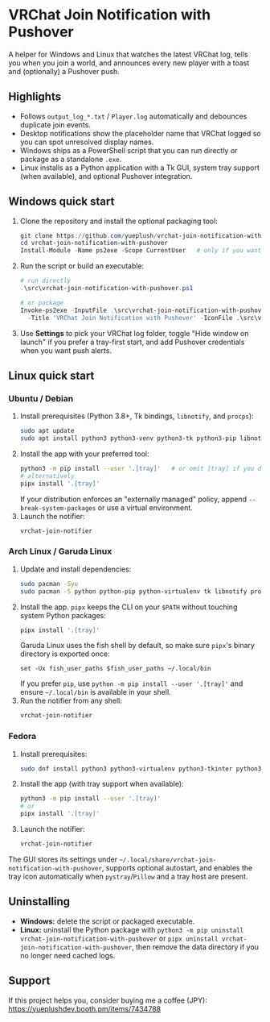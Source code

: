 # VRChat Join Notification with Pushover

A helper for Windows and Linux that watches the latest VRChat log, tells you when you join a world, and announces every new
player with a toast and (optionally) a Pushover push.

## Highlights
- Follows `output_log_*.txt` / `Player.log` automatically and debounces duplicate join events.
- Desktop notifications show the placeholder name that VRChat logged so you can spot unresolved display names.
- Windows ships as a PowerShell script that you can run directly or package as a standalone `.exe`.
- Linux installs as a Python application with a Tk GUI, system tray support (when available), and optional Pushover integration.

## Windows quick start
1. Clone the repository and install the optional packaging tool:
   ```powershell
   git clone https://github.com/yueplush/vrchat-join-notification-with-pushover.git
   cd vrchat-join-notification-with-pushover
   Install-Module -Name ps2exe -Scope CurrentUser   # only if you want an .exe
   ```
2. Run the script or build an executable:
   ```powershell
   # run directly
   .\src\vrchat-join-notification-with-pushover.ps1

   # or package
   Invoke-ps2exe -InputFile .\src\vrchat-join-notification-with-pushover.ps1 -OutputFile .\vrchat-join-notification-with-pushover.exe `
     -Title 'VRChat Join Notification with Pushover' -IconFile .\src\vrchat_join_notification\notification.ico -NoConsole -STA -x64
   ```
3. Use **Settings** to pick your VRChat log folder, toggle "Hide window on launch" if you prefer a tray-first start, and add
   Pushover credentials when you want push alerts.

## Linux quick start

### Ubuntu / Debian
1. Install prerequisites (Python 3.8+, Tk bindings, `libnotify`, and `procps`):
   ```bash
   sudo apt update
   sudo apt install python3 python3-venv python3-tk python3-pip libnotify-bin procps
   ```
2. Install the app with your preferred tool:
   ```bash
   python3 -m pip install --user '.[tray]'   # or omit [tray] if you do not need the system tray
   # alternatively
   pipx install '.[tray]'
   ```
   If your distribution enforces an "externally managed" policy, append `--break-system-packages` or use a virtual environment.
3. Launch the notifier:
   ```bash
   vrchat-join-notifier
   ```

### Arch Linux / Garuda Linux
1. Update and install dependencies:
   ```bash
   sudo pacman -Syu
   sudo pacman -S python python-pip python-virtualenv tk libnotify procps-ng pipx
   ```
2. Install the app. `pipx` keeps the CLI on your `$PATH` without touching system Python packages:
   ```bash
   pipx install '.[tray]'
   ```
   Garuda Linux uses the fish shell by default, so make sure `pipx`'s binary directory is exported once:
   ```fish
   set -Ux fish_user_paths $fish_user_paths ~/.local/bin
   ```
   If you prefer `pip`, use `python -m pip install --user '.[tray]'` and ensure `~/.local/bin` is available in your shell.
3. Run the notifier from any shell:
   ```bash
   vrchat-join-notifier
   ```

### Fedora
1. Install prerequisites:
   ```bash
   sudo dnf install python3 python3-virtualenv python3-tkinter python3-pip libnotify procps-ng pipx
   ```
2. Install the app (with tray support when available):
   ```bash
   python3 -m pip install --user '.[tray]'
   # or
   pipx install '.[tray]'
   ```
3. Launch the notifier:
   ```bash
   vrchat-join-notifier
   ```

The GUI stores its settings under `~/.local/share/vrchat-join-notification-with-pushover`, supports optional autostart, and
enables the tray icon automatically when `pystray`/`Pillow` and a tray host are present.

## Uninstalling
- **Windows:** delete the script or packaged executable.
- **Linux:** uninstall the Python package with `python3 -m pip uninstall vrchat-join-notification-with-pushover` or
  `pipx uninstall vrchat-join-notification-with-pushover`, then remove the data directory if you no longer need cached logs.

## Support
If this project helps you, consider buying me a coffee (JPY): <https://yueplushdev.booth.pm/items/7434788>
